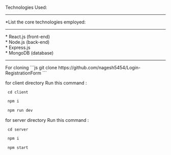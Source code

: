 
Technologies Used:
<hr>
*List the core technologies employed:<hr>
* React.js (front-end)<br>
* Node.js (back-end)<br>
* Express.js <br>
* MongoDB (database)<br>


<hr>
For cloning
```js
 git clone  https://github.com/nagesh5454/Login-RegistrationForm
```


for client directory Run this command :
```
 cd client
```
```js
 npm i
```
```js
 npm run dev
```


for server directory Run this command :
```
 cd server
```
```js
 npm i
```
```js
 npm start
```

